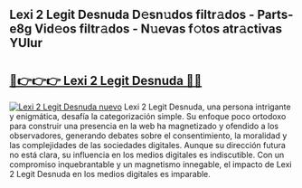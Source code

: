 ## Lexi 2 Legit Desnuda D𝚎sn𝚞dos filtr𝚊dos - Parts-e8g Vid𝚎os filtr𝚊dos - N𝚞evas f𝚘tos atr𝚊ctivas YUIur

# <h2><a href="http://mb9k3n.tromn.icu/?c=Lexi+2+Legit+Desnuda">🔗👉👉👉 Lexi 2 Legit Desnuda 🔗🔗</a></h2>

[![Lexi 2 Legit Desnuda nuevo](https://i.imgur.com/pEAQMta.gif)](http://mb9k3n.tromn.icu/?c=Lexi+2+Legit+Desnuda)
Lexi 2 Legit Desnuda, una persona intrigante y enigmática, desafía la categorización simple. Su enfoque poco ortodoxo para construir una presencia en la web ha magnetizado y ofendido a los observadores, generando debates sobre el consentimiento, la moralidad y las complejidades de las sociedades digitales. Aunque su dirección futura no está clara, su influencia en los medios digitales es indiscutible. Con un compromiso inquebrantable y un magnetismo innegable, el impacto de Lexi 2 Legit Desnuda en los medios digitales es imparable.
